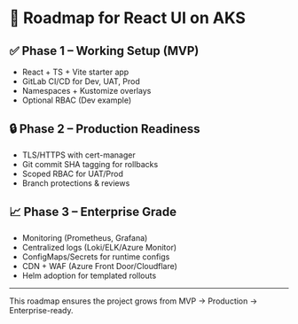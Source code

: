 # 📍 Roadmap for React UI on AKS

## ✅ Phase 1 – Working Setup (MVP)
- React + TS + Vite starter app
- GitLab CI/CD for Dev, UAT, Prod
- Namespaces + Kustomize overlays
- Optional RBAC (Dev example)

## 🔒 Phase 2 – Production Readiness
- TLS/HTTPS with cert-manager
- Git commit SHA tagging for rollbacks
- Scoped RBAC for UAT/Prod
- Branch protections & reviews

## 📈 Phase 3 – Enterprise Grade
- Monitoring (Prometheus, Grafana)
- Centralized logs (Loki/ELK/Azure Monitor)
- ConfigMaps/Secrets for runtime configs
- CDN + WAF (Azure Front Door/Cloudflare)
- Helm adoption for templated rollouts

---
This roadmap ensures the project grows from MVP → Production → Enterprise-ready.
